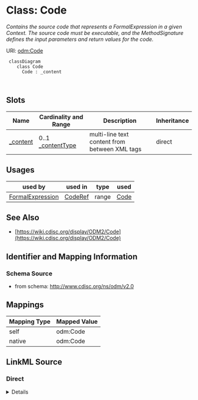 # Class: Code


_Contains the source code that represents a FormalExpression in a given Context. The source code must be executable, and the MethodSignature defines the input parameters and return values for the code._





URI: [odm:Code](http://www.cdisc.org/ns/odm/v2.0/Code)



```mermaid
 classDiagram
    class Code
      Code : _content
        
      
```




<!-- no inheritance hierarchy -->


## Slots

| Name | Cardinality and Range | Description | Inheritance |
| ---  | --- | --- | --- |
| [_content](_content.md) | 0..1 <br/> [_contentType](_contentType.md) | multi-line text content from between XML tags | direct |





## Usages

| used by | used in | type | used |
| ---  | --- | --- | --- |
| [FormalExpression](FormalExpression.md) | [CodeRef](CodeRef.md) | range | [Code](Code.md) |






## See Also

* [https://wiki.cdisc.org/display/ODM2/Code](https://wiki.cdisc.org/display/ODM2/Code)

## Identifier and Mapping Information







### Schema Source


* from schema: http://www.cdisc.org/ns/odm/v2.0





## Mappings

| Mapping Type | Mapped Value |
| ---  | ---  |
| self | odm:Code |
| native | odm:Code |





## LinkML Source

<!-- TODO: investigate https://stackoverflow.com/questions/37606292/how-to-create-tabbed-code-blocks-in-mkdocs-or-sphinx -->

### Direct

<details>
```yaml
name: Code
description: Contains the source code that represents a FormalExpression in a given
  Context. The source code must be executable, and the MethodSignature defines the
  input parameters and return values for the code.
from_schema: http://www.cdisc.org/ns/odm/v2.0
see_also:
- https://wiki.cdisc.org/display/ODM2/Code
slots:
- _content
slot_usage:
  range:
    name: range
    id_prefixes:
    - text
class_uri: odm:Code

```
</details>

### Induced

<details>
```yaml
name: Code
description: Contains the source code that represents a FormalExpression in a given
  Context. The source code must be executable, and the MethodSignature defines the
  input parameters and return values for the code.
from_schema: http://www.cdisc.org/ns/odm/v2.0
see_also:
- https://wiki.cdisc.org/display/ODM2/Code
slot_usage:
  range:
    name: range
    id_prefixes:
    - text
attributes:
  name: _content
  description: multi-line text content from between XML tags
  from_schema: http://www.cdisc.org/ns/odm/v2.0
  rank: 1000
  alias: _content
  owner: Code
  domain_of:
  - TranslatedText
  - CheckValue
  - Code
  - WorkflowEnd
  - UserName
  - Prefix
  - Suffix
  - FullName
  - GivenName
  - FamilyName
  - StreetName
  - HouseNumber
  - City
  - StateProv
  - Country
  - PostalCode
  - OtherText
  - Meaning
  - LegalReason
  - DateTimeStamp
  - ReasonForChange
  - SourceID
  - FlagValue
  - FlagType
  - Value
  range: _contentType
  inlined: true
class_uri: odm:Code

```
</details>